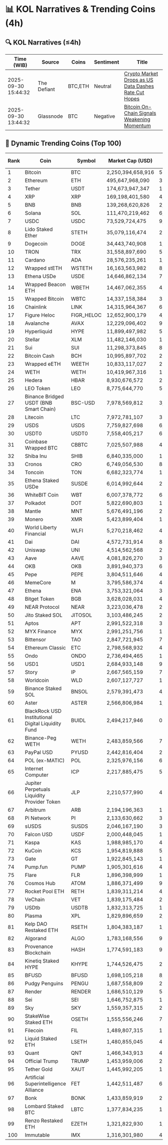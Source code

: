 # 📊 KOL Narratives & Trending Coins (4h)

## 🔍 KOL Narratives (≤4h)

| Time (WIB) | Source | Coins | Sentiment | Title |
|------------|--------|-------|-----------|-------|
| 2025-09-30 15:44:32 | The Defiant | BTC,ETH | Neutral | [Crypto Market Drops as US Data Dashes Rate Cut Hopes](https://thedefiant.io/example1) |
| 2025-09-30 13:44:32 | Glassnode | BTC | Negative | [Bitcoin On-Chain Signals Weakening Momentum](https://glassnode.com/example2) |

## 🚀 Dynamic Trending Coins (Top 100)

| Rank | Coin | Symbol | Market Cap (USD) | 24h Volume (USD) |
|------|------|--------|------------------|------------------|
| 1 | Bitcoin | BTC | 2,250,394,658,916 | 56,227,724,757 |
| 2 | Ethereum | ETH | 495,647,968,090 | 32,782,919,484 |
| 3 | Tether | USDT | 174,673,947,347 | 104,302,594,418 |
| 4 | XRP | XRP | 169,198,401,580 | 4,610,688,339 |
| 5 | BNB | BNB | 139,268,620,826 | 2,067,891,351 |
| 6 | Solana | SOL | 111,470,219,462 | 6,722,559,110 |
| 7 | USDC | USDC | 73,529,724,475 | 9,385,393,306 |
| 8 | Lido Staked Ether | STETH | 35,079,116,474 | 25,481,221 |
| 9 | Dogecoin | DOGE | 34,443,740,908 | 1,967,807,849 |
| 10 | TRON | TRX | 31,558,897,690 | 551,811,236 |
| 11 | Cardano | ADA | 28,576,235,261 | 1,042,923,156 |
| 12 | Wrapped stETH | WSTETH | 16,163,563,982 | 8,635,847 |
| 13 | Ethena USDe | USDE | 14,646,862,134 | 731,787,039 |
| 14 | Wrapped Beacon ETH | WBETH | 14,467,062,355 | 4,122,457 |
| 15 | Wrapped Bitcoin | WBTC | 14,337,158,384 | 373,254,359 |
| 16 | Chainlink | LINK | 14,315,964,367 | 677,588,433 |
| 17 | Figure Heloc | FIGR_HELOC | 12,652,900,179 | 4,873,319 |
| 18 | Avalanche | AVAX | 12,229,096,402 | 908,051,770 |
| 19 | Hyperliquid | HYPE | 11,899,497,982 | 573,635,515 |
| 20 | Stellar | XLM | 11,482,146,030 | 199,953,707 |
| 21 | Sui | SUI | 11,298,373,845 | 855,667,121 |
| 22 | Bitcoin Cash | BCH | 10,995,897,702 | 270,575,289 |
| 23 | Wrapped eETH | WEETH | 10,833,117,027 | 28,188,769 |
| 24 | WETH | WETH | 10,419,967,316 | 121,242,434 |
| 25 | Hedera | HBAR | 8,930,676,572 | 214,709,131 |
| 26 | LEO Token | LEO | 8,775,644,770 | 503,203 |
| 27 | Binance Bridged USDT (BNB Smart Chain) | BSC-USD | 7,978,569,812 | 3,137,296,891 |
| 28 | Litecoin | LTC | 7,972,781,107 | 373,378,050 |
| 29 | USDS | USDS | 7,759,827,698 | 6,602,667 |
| 30 | USDT0 | USDT0 | 7,558,405,217 | 614,623,467 |
| 31 | Coinbase Wrapped BTC | CBBTC | 7,025,507,988 | 474,783,536 |
| 32 | Shiba Inu | SHIB | 6,840,335,000 | 153,170,104 |
| 33 | Cronos | CRO | 6,749,056,530 | 84,766,297 |
| 34 | Toncoin | TON | 6,682,323,774 | 126,357,087 |
| 35 | Ethena Staked USDe | SUSDE | 6,014,992,644 | 230,574,796 |
| 36 | WhiteBIT Coin | WBT | 6,007,378,772 | 64,926,111 |
| 37 | Polkadot | DOT | 5,822,690,803 | 188,197,750 |
| 38 | Mantle | MNT | 5,676,491,196 | 275,398,885 |
| 39 | Monero | XMR | 5,423,899,404 | 134,832,075 |
| 40 | World Liberty Financial | WLFI | 5,270,218,462 | 427,342,555 |
| 41 | Dai | DAI | 4,572,731,914 | 84,487,924 |
| 42 | Uniswap | UNI | 4,514,562,568 | 235,633,130 |
| 43 | Aave | AAVE | 4,081,826,270 | 350,196,701 |
| 44 | OKB | OKB | 3,891,940,373 | 66,627,556 |
| 45 | Pepe | PEPE | 3,804,511,646 | 409,670,438 |
| 46 | MemeCore | M | 3,795,586,374 | 44,461,549 |
| 47 | Ethena | ENA | 3,753,321,064 | 342,073,751 |
| 48 | Bitget Token | BGB | 3,628,028,031 | 429,794,586 |
| 49 | NEAR Protocol | NEAR | 3,223,036,478 | 200,670,799 |
| 50 | Jito Staked SOL | JITOSOL | 3,103,486,245 | 24,324,852 |
| 51 | Aptos | APT | 2,991,522,318 | 356,256,337 |
| 52 | MYX Finance | MYX | 2,991,251,756 | 184,698,743 |
| 53 | Bittensor | TAO | 2,847,721,945 | 79,309,717 |
| 54 | Ethereum Classic | ETC | 2,798,568,932 | 47,034,084 |
| 55 | Ondo | ONDO | 2,736,494,465 | 175,175,993 |
| 56 | USD1 | USD1 | 2,684,933,148 | 917,080,801 |
| 57 | Story | IP | 2,667,565,159 | 73,676,129 |
| 58 | Worldcoin | WLD | 2,607,127,727 | 153,856,802 |
| 59 | Binance Staked SOL | BNSOL | 2,579,391,473 | 4,368,592 |
| 60 | Aster | ASTER | 2,566,806,984 | 1,027,245,679 |
| 61 | BlackRock USD Institutional Digital Liquidity Fund | BUIDL | 2,494,217,946 | 0.0 |
| 62 | Binance-Peg WETH | WETH | 2,483,859,566 | 77,548,827 |
| 63 | PayPal USD | PYUSD | 2,442,816,404 | 231,171,479 |
| 64 | POL (ex-MATIC) | POL | 2,325,976,156 | 68,655,949 |
| 65 | Internet Computer | ICP | 2,217,885,475 | 58,923,027 |
| 66 | Jupiter Perpetuals Liquidity Provider Token | JLP | 2,210,577,990 | 41,555,644 |
| 67 | Arbitrum | ARB | 2,194,196,363 | 187,094,599 |
| 68 | Pi Network | PI | 2,133,630,662 | 33,838,836 |
| 69 | sUSDS | SUSDS | 2,046,167,190 | 37,062,152 |
| 70 | Falcon USD | USDF | 2,000,448,045 | 115,658,763 |
| 71 | Kaspa | KAS | 1,988,985,170 | 44,407,685 |
| 72 | KuCoin | KCS | 1,954,819,888 | 5,941,613 |
| 73 | Gate | GT | 1,922,845,143 | 11,274,184 |
| 74 | Pump.fun | PUMP | 1,905,301,616 | 475,108,018 |
| 75 | Flare | FLR | 1,896,398,999 | 10,045,015 |
| 76 | Cosmos Hub | ATOM | 1,886,371,499 | 90,926,726 |
| 77 | Rocket Pool ETH | RETH | 1,839,311,214 | 4,399,966 |
| 78 | VeChain | VET | 1,839,175,484 | 26,813,367 |
| 79 | USDtb | USDTB | 1,832,313,725 | 13,896,164 |
| 80 | Plasma | XPL | 1,829,896,659 | 2,332,861,505 |
| 81 | Kelp DAO Restaked ETH | RSETH | 1,804,383,187 | 1,533,390 |
| 82 | Algorand | ALGO | 1,783,168,556 | 95,180,280 |
| 83 | Provenance Blockchain | HASH | 1,774,591,183 | 97,853 |
| 84 | Kinetiq Staked HYPE | KHYPE | 1,744,526,475 | 28,496,580 |
| 85 | BFUSD | BFUSD | 1,698,105,218 | 8,129,515 |
| 86 | Pudgy Penguins | PENGU | 1,687,558,809 | 251,772,816 |
| 87 | Render | RENDER | 1,686,510,129 | 54,406,443 |
| 88 | Sei | SEI | 1,646,752,875 | 116,004,285 |
| 89 | Sky | SKY | 1,559,357,315 | 25,312,289 |
| 90 | StakeWise Staked ETH | OSETH | 1,555,556,246 | 744,489 |
| 91 | Filecoin | FIL | 1,489,807,315 | 127,594,770 |
| 92 | Liquid Staked ETH | LSETH | 1,480,855,045 | 467,604 |
| 93 | Quant | QNT | 1,466,343,913 | 41,394,892 |
| 94 | Official Trump | TRUMP | 1,453,959,006 | 245,073,889 |
| 95 | Tether Gold | XAUT | 1,445,992,205 | 129,787,533 |
| 96 | Artificial Superintelligence Alliance | FET | 1,442,511,487 | 66,340,526 |
| 97 | Bonk | BONK | 1,433,859,919 | 228,382,856 |
| 98 | Lombard Staked BTC | LBTC | 1,377,834,235 | 12,457,515 |
| 99 | Renzo Restaked ETH | EZETH | 1,321,822,930 | 1,521,960 |
| 100 | Immutable | IMX | 1,316,301,980 | 40,344,874 |